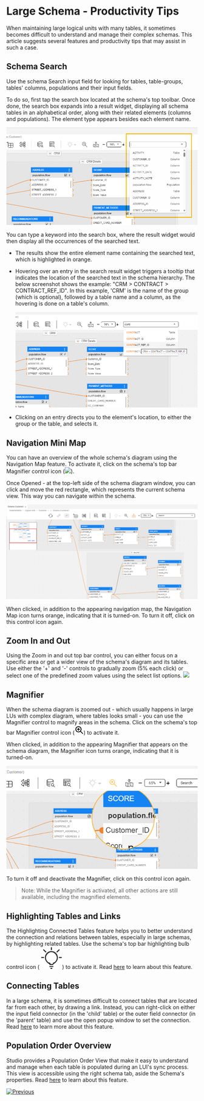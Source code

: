 <web>

# Large Schema - Productivity Tips

When maintaining large logical units with many tables, it sometimes becomes difficult to understand and manage their complex schemas. This article suggests several features and productivity tips that may assist in such a case.



## Schema Search 

Use the schema Search input field for looking for tables, table-groups, tables' columns, populations and their input fields.

To do so, first tap the search box located at the schema's top toolbar. Once done, the search box expands into a result widget, displaying all schema tables in an alphabetical order, along with their related elements (columns and populations). The element type appears besides each element name.

![](images/web/21_search1.png)



You can type a keyword into the search box, where the result widget would then display all the occurrences of the searched text.

* The results show the entire element name containing the searched text, which is highlighted in orange. 

* Hovering over an entry in the search result widget triggers a tooltip that indicates the location of the searched text in the schema hierarchy. The below screenshot shows the example: "CRM > CONTRACT > CONTRACT_REF_ID". In this example, 'CRM' is the name of the group (which is optional), followed by a table name and a column, as the hovering is done on a table's column.

  ![](images/web/21_search2.png)

* Clicking on an entry directs you to the element's location, to either the group or the table, and selects it.



## Navigation Mini Map

You can have an overview of the whole schema's diagram using the Navigation Map feature. To activate it, click on the schema's top bar Magnifier control icon (![](images/web/mini-map-off.svg)).

Once Opened - at the top-left side of the schema diagram window, you can click and move the red rectangle, which represents the current schema view. This way you can navigate within the schema.

![](images/web/21_map.png)

When clicked, in addition to the appearing navigation map, the Navigation Map icon turns orange, indicating that it is turned-on. To turn it off, click on this control icon again.



## Zoom In and Out

Using the Zoom in and out top bar control, you can either focus on a specific area or get a wider view of the schema's diagram and its tables. Use either the '+' and '-' controls to gradually zoom (5% each click) or select one of the predefined zoom values using the select list options.  ![](images/web/schema_zoom_in_out.png)



## Magnifier

When the schema diagram is zoomed out - which usually happens in large LUs with complex diagram, where tables looks small - you can use the Magnifier control to magnify areas in the schema. Click on the schema's top bar Magnifier control icon (![](images/web/magnifier1.png)) to activate it. 

When clicked, in addition to the appearing Magnifier that appears on the schema diagram, the Magnifier icon turns orange, indicating that it is turned-on.

![](images/web/21_maginfier.png)

To turn it off and deactivate the Magnifier, click on this control icon again.

> Note: While the Magnifier is activated, all other actions are still available, including the magnified elements.



## Highlighting Tables and Links

The Highlighting Connected Tables feature helps you to better understand the connection and relations between tables, especially in large schemas, by highlighting related tables. Use the schema's top bar highlighting bulb control icon ( ![](images/web/light-off.svg)) to activate it. Read [here](/articles/03_logical_units/20_LU_highlight_tables.md) to learn about this feature.



## Connecting Tables

In a large schema, it is sometimes difficult to connect tables that are located far from each other, by drawing a link. Instead, you can right-click on either the input field connector (in the 'child' table) or the outer field connector (in the 'parent' table) and use the open popup window to set the connection. Read [here](/articles/03_logical_units/12_LU_hierarchy_and_linking_table_population.md#linking-tables.md) to learn more about this feature.



## Population Order Overview

Studio provides a Population Order View that make it easy to understand and manage when each table is populated during an LUI's sync process. This view is accessible using the right schema tab, aside the Schema's properties. Read [here](/articles/03_logical_units/19_LU_population_order_view.md) to learn about this feature.



[![Previous](/articles/images/Previous.png)](/articles/03_logical_units/17_LU_schema_change_root_table.md)

</web>
